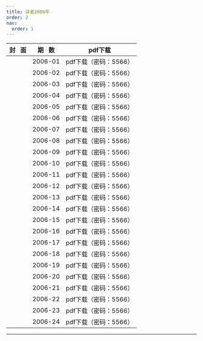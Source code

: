 ```yaml
---
title: 读者2006年
order: 2
nav:
  order: 1
---
```

| 封   面 | 期   数 |        pdf下载        |
| :-------: | :-------: | :-------------------: |
|          |  2006-01  | pdf下载（密码：5566） |
|          |  2006-02  | pdf下载（密码：5566） |
|          |  2006-03  | pdf下载（密码：5566） |
|          |  2006-04  | pdf下载（密码：5566） |
|          |  2006-05  | pdf下载（密码：5566） |
|          |  2006-06  | pdf下载（密码：5566） |
|          |  2006-07  | pdf下载（密码：5566） |
|          |  2006-08  | pdf下载（密码：5566） |
|          |  2006-09  | pdf下载（密码：5566） |
|          |  2006-10  | pdf下载（密码：5566） |
|          |  2006-11  | pdf下载（密码：5566） |
|          |  2006-12  | pdf下载（密码：5566） |
|          |  2006-13  | pdf下载（密码：5566） |
|          |  2006-14  | pdf下载（密码：5566） |
|          |  2006-15  | pdf下载（密码：5566） |
|          |  2006-16  | pdf下载（密码：5566） |
|          |  2006-17  | pdf下载（密码：5566） |
|          |  2006-18  | pdf下载（密码：5566） |
|          |  2006-19  | pdf下载（密码：5566） |
|          |  2006-20  | pdf下载（密码：5566） |
|          |  2006-21  | pdf下载（密码：5566） |
|          |  2006-22  | pdf下载（密码：5566） |
|          |  2006-23  | pdf下载（密码：5566） |
|          |  2006-24  | pdf下载（密码：5566） |

---
